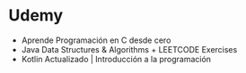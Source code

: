 <h1>Udemy</h1>
<ul>
  <li>Aprende Programación en C desde cero</li>
  <li>Java Data Structures & Algorithms + LEETCODE Exercises</li>
  <li>Kotlin Actualizado | Introducción a la programación</li>
</ul>
